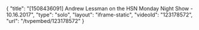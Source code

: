 {
    "title": "[1508436091] Andrew Lessman on the HSN Monday Night Show - 10.16.2017",
    "type": "solo",
    "layout": "iframe-static",
    "videoId": "123178572",
    "url": "\/tvpembed\/123178572"
}